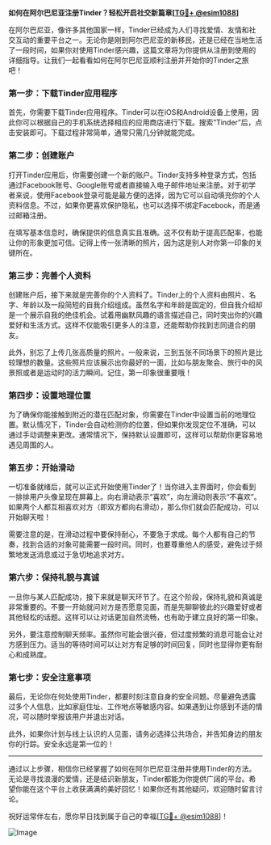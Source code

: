 **如何在阿尔巴尼亚注册Tinder？轻松开启社交新篇章[[TG💪+ @esim1088](https://t.me/s/esim1088)]**

在阿尔巴尼亚，像许多其他国家一样，Tinder已经成为人们寻找爱情、友情和社交互动的重要平台之一。无论你是刚到阿尔巴尼亚的新移民，还是已经在当地生活了一段时间，如果你对使用Tinder感兴趣，这篇文章将为你提供从注册到使用的详细指导。让我们一起看看如何在阿尔巴尼亚顺利注册并开始你的Tinder之旅吧！

### **第一步：下载Tinder应用程序**

首先，你需要下载Tinder应用程序。Tinder可以在iOS和Android设备上使用，因此你可以根据自己的手机系统选择相应的应用商店进行下载。搜索“Tinder”后，点击安装即可。下载过程非常简单，通常只需几分钟就能完成。

### **第二步：创建账户**

打开Tinder应用后，你需要创建一个新的账户。Tinder支持多种登录方式，包括通过Facebook账号、Google账号或者直接输入电子邮件地址来注册。对于初学者来说，使用Facebook登录可能是最方便的选择，因为它可以自动填充你的个人资料信息。不过，如果你更喜欢保护隐私，也可以选择不绑定Facebook，而是通过邮箱注册。

在填写基本信息时，确保提供的信息真实且准确。这不仅有助于提高匹配率，也能让你的形象更加可信。记得上传一张清晰的照片，因为这是别人对你第一印象的关键所在。

### **第三步：完善个人资料**

创建账户后，接下来就是完善你的个人资料了。Tinder上的个人资料由照片、名字、年龄以及一段简短的自我介绍组成。虽然名字和年龄是固定的，但自我介绍却是一个展示自我的绝佳机会。试着用幽默风趣的语言描述自己，同时突出你的兴趣爱好和生活方式。这样不仅能吸引更多人的注意，还能帮助你找到志同道合的朋友。

此外，别忘了上传几张高质量的照片。一般来说，三到五张不同场景下的照片是比较理想的数量。这些照片应该展示出你最好的一面，比如与朋友聚会、旅行中的风景照或者是运动时的活力瞬间。记住，第一印象很重要哦！

### **第四步：设置地理位置**

为了确保你能接触到附近的潜在匹配对象，你需要在Tinder中设置当前的地理位置。默认情况下，Tinder会自动检测你的位置，但如果你发现定位不准确，可以通过手动调整来更改。通常情况下，保持默认设置即可，这样可以帮助你更容易地遇见周围的人。

### **第五步：开始滑动**

一切准备就绪后，就可以正式开始使用Tinder了！当你进入主界面时，你会看到一排排用户头像呈现在屏幕上。向右滑动表示“喜欢”，向左滑动则表示“不喜欢”。如果两个人都互相喜欢对方（即双方都向右滑动），那么你们就会匹配成功，可以开始聊天啦！

需要注意的是，在滑动过程中要保持耐心，不要急于求成。每个人都有自己的节奏，找到合适的对象可能需要一段时间。同时，也要尊重他人的感受，避免过于频繁地发送消息或过于急切地追求对方。

### **第六步：保持礼貌与真诚**

一旦你与某人匹配成功，接下来就是聊天环节了。在这个阶段，保持礼貌和真诚是非常重要的。不要一开始就问对方是否愿意见面，而是先聊聊彼此的兴趣爱好或者其他轻松的话题。这样可以让对话更加自然流畅，也有助于建立良好的第一印象。

另外，要注意控制聊天频率。虽然你可能会很兴奋，但过度频繁的消息可能会让对方感到压力。适当的等待时间可以让对方有足够的时间回复，同时也显得你更有耐心和成熟度。

### **第七步：安全注意事项**

最后，无论你在何处使用Tinder，都要时刻注意自身的安全问题。尽量避免透露过多个人信息，比如家庭住址、工作地点等敏感内容。如果遇到让你感到不适的情况，可以随时举报该用户并退出对话。

此外，如果你计划与线上认识的人见面，请务必选择公共场合，并告知身边的朋友你的行踪。安全永远是第一位的！

---

通过以上步骤，相信你已经掌握了如何在阿尔巴尼亚注册并使用Tinder的方法。无论是寻找浪漫的爱情，还是结识新朋友，Tinder都能为你提供广阔的平台。希望你能在这个平台上收获满满的美好回忆！如果你还有其他疑问，欢迎随时留言讨论。

祝好运常伴左右，愿你早日找到属于自己的幸福[[TG💪+ @esim1088](https://t.me/s/esim1088)]！

![Image](https://i.postimg.cc/4NQfJmqS/Snipaste-2025-05-13-00-14-12.png)